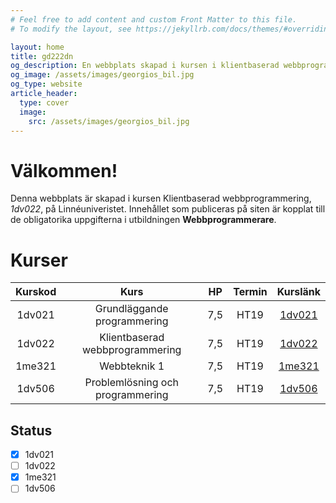 ```yaml
---
# Feel free to add content and custom Front Matter to this file.
# To modify the layout, see https://jekyllrb.com/docs/themes/#overriding-theme-defaults

layout: home
title: gd222dn
og_description: En webbplats skapad i kursen i klientbaserad webbprogrammering (1dv022) på LnU.
og_image: /assets/images/georgios_bil.jpg
og_type: website
article_header:
  type: cover
  image:
    src: /assets/images/georgios_bil.jpg
---
```


# Välkommen!

Denna webbplats är skapad i kursen Klientbaserad webbprogrammering, _1dv022_, på Linnéuniveristet. Innehållet som publiceras på siten är kopplat till de obligatorika uppgifterna i utbildningen **Webbprogrammerare**. 

# Kurser

| Kurskod       | Kurs                              | HP    | Termin  | Kurslänk                                                                      |
| :------------:|:---------------------------------:|:-----:|:-------:|:-----------------------------------------------------------------------------:|
| 1dv021   | Grundläggande programmering       | 7,5   | HT19    | [1dv021](https://coursepress.gitbook.io/1dv021/)                              |
| 1dv022        | Klientbaserad webbprogrammering   |   7,5 | HT19    | [1dv022](http://coursepress.lnu.se/kurs/klientbaserad-webbprogrammering/)     |
| 1me321    | Webbteknik 1                      |    7,5| HT19    | [1me321](http://medieteknik.lnu.se/1me321/index.htm)                          |
| 1dv506        | Problemlösning och programmering  |    7,5| HT19    | [1dv506](https://mymoodle.lnu.se/course/view.php?id=43240)                    |

## Status

- [x] 1dv021
- [ ] 1dv022
- [x] 1me321
- [ ] 1dv506
